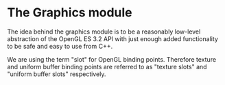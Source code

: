 # The Graphics module

The idea behind the graphics module is to be a reasonably low-level abstraction of the OpenGL ES 3.2 API with just
enough added functionality to be safe and easy to use from C++.





We are using the term "slot" for OpenGL binding points. Therefore texture and uniform buffer binding points are referred
to as "texture slots" and "uniform buffer slots" respectively.
